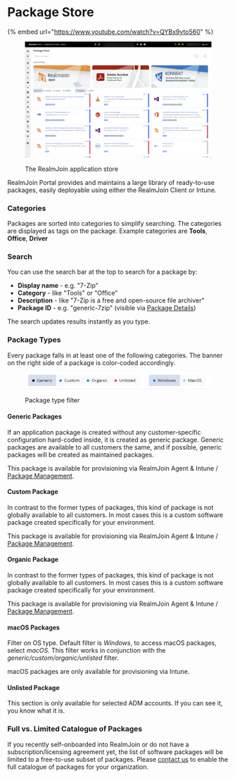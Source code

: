 # Package Store



{% embed url="https://www.youtube.com/watch?v=QYBx9yto560" %}

<figure><img src="../../../.gitbook/assets/image (1).png" alt=""><figcaption><p>The RealmJoin application store</p></figcaption></figure>

RealmJoin Portal provides and maintains a large library of ready-to-use packages, easily deployable using either the RealmJoin Client or Intune.

### Categories

Packages are sorted into categories to simplify searching. The categories are displayed as tags on the package. Example categories are **Tools**, **Office**, **Driver**

### Search

You can use the search bar at the top to search for a package by:

* **Display name** - e.g. "7-Zip"
* **Category** - like "Tools" or "Office"
* **Description** - like "7-Zip is a free and open-source file archiver"
* **Package ID** - e.g. "generic-7zip" (visible via [Package Details](package-store-details.md))

The search updates results instantly as you type.

### Package Types

Every package falls in at least one of the following categories. The banner on the right side of a package is color-coded accordingly.

<figure><img src="../../../.gitbook/assets/image (36).png" alt=""><figcaption><p>Package type filter</p></figcaption></figure>

#### Generic Packages

If an application package is created without any customer-specific configuration hard-coded inside, it is created as generic package. Generic packages are available to all customers the same, and if possible, generic packages will be created as maintained packages.&#x20;

This package is available for provisioning via RealmJoin Agent & Intune / [Package Management](../package-management.md).

#### Custom Package

In contrast to the former types of packages, this kind of package is not globally available to all customers. In most cases this is a custom software package created specifically for your environment.

This package is available for provisioning via RealmJoin Agent & Intune / [Package Management](../package-management.md).

#### Organic Package

In contrast to the former types of packages, this kind of package is not globally available to all customers. In most cases this is a custom software package created specifically for your environment.

This package is available for provisioning via RealmJoin Agent & Intune / [Package Management](../package-management.md).

#### macOS Packages

Filter on OS type. Default filter is _Windows_, to access macOS packages, select _macOS_. This filter works in conjunction with the _generic/custom/organic/unlisted_ filter.

macOS packages are only available for provisioning via Intune.

#### Unlisted Package

This section is only available for selected ADM accounts. If you can see it, you know what it is.

### Full vs. Limited Catalogue of Packages

If you recently self-onboarded into RealmJoin or do not have a subscription/licensing agreement yet, the list of software packages will be limited to a free-to-use subset of packages. Please [contact us](../../../legal/support.md) to enable the full catalogue of packages for your organization.

